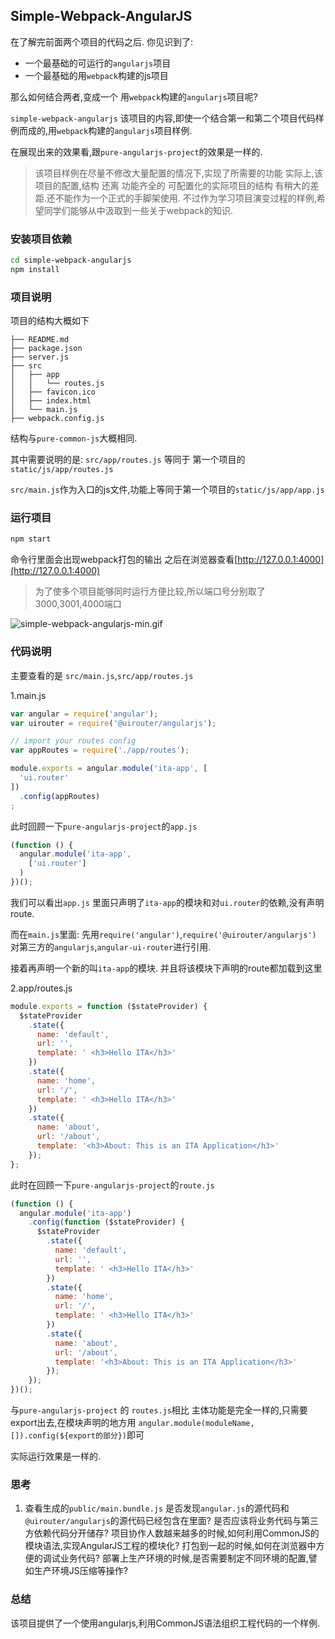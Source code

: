 ## Simple-Webpack-AngularJS
在了解完前面两个项目的代码之后.
你见识到了:

- 一个最基础的可运行的`angularjs`项目
- 一个最基础的用`webpack`构建的js项目

那么如何结合两者,变成一个 用`webpack`构建的`angularjs`项目呢?

`simple-webpack-angularjs` 该项目的内容,即使一个结合第一和第二个项目代码样例而成的,用`webpack`构建的`angularjs`项目样例.

在展现出来的效果看,跟`pure-angularjs-project`的效果是一样的.

> 该项目样例在尽量不修改大量配置的情况下,实现了所需要的功能
> 实际上,该项目的配置,结构 还离 功能齐全的 可配置化的实际项目的结构
> 有稍大的差距.还不能作为一个正式的手脚架使用.
> 不过作为学习项目演变过程的样例,希望同学们能够从中汲取到一些关于webpack的知识.

### 安装项目依赖
```bash
cd simple-webpack-angularjs
npm install
```

### 项目说明
项目的结构大概如下
```
├── README.md
├── package.json
├── server.js
├── src
│   ├── app
│   │   └── routes.js
│   ├── favicon.ico
│   ├── index.html
│   └── main.js
├── webpack.config.js

```

结构与`pure-common-js`大概相同.

其中需要说明的是:
`src/app/routes.js` 等同于 第一个项目的 `static/js/app/routes.js`

`src/main.js`作为入口的js文件,功能上等同于第一个项目的`static/js/app/app.js`

### 运行项目
```bash
npm start
```

命令行里面会出现webpack打包的输出
之后在浏览器查看[http://127.0.0.1:4000](http://127.0.0.1:4000)

> 为了使多个项目能够同时运行方便比较,所以端口号分别取了3000,3001,4000端口

![simple-webpack-angularjs-min.gif](https://ooo.0o0.ooo/2017/05/21/592175cea4292.gif)

### 代码说明
主要查看的是 `src/main.js`,`src/app/routes.js`

1.main.js
```javascript
var angular = require('angular');
var uirouter = require('@uirouter/angularjs');

// import your routes config
var appRoutes = require('./app/routes');

module.exports = angular.module('ita-app', [
  'ui.router'
])
  .config(appRoutes)
;
```

此时回顾一下`pure-angularjs-project`的`app.js`

```javascript
(function () {
  angular.module('ita-app',
    ['ui.router']
  )
})();
```

我们可以看出`app.js` 里面只声明了`ita-app`的模块和对`ui.router`的依赖,没有声明route.

而在`main.js`里面:
先用`require('angular')`,`require('@uirouter/angularjs')`
对第三方的`angularjs`,`angular-ui-router`进行引用.

接着再声明一个新的叫`ita-app`的模块.
并且将该模块下声明的route都加载到这里

2.app/routes.js
```javascript
module.exports = function ($stateProvider) {
  $stateProvider
    .state({
      name: 'default',
      url: '',
      template: ' <h3>Hello ITA</h3>'
    })
    .state({
      name: 'home',
      url: '/',
      template: ' <h3>Hello ITA</h3>'
    })
    .state({
      name: 'about',
      url: '/about',
      template: '<h3>About: This is an ITA Application</h3>'
    });
};
```

此时在回顾一下`pure-angularjs-project`的`route.js`
```javascript
(function () {
  angular.module('ita-app')
    .config(function ($stateProvider) {
      $stateProvider
        .state({
          name: 'default',
          url: '',
          template: ' <h3>Hello ITA</h3>'
        })
        .state({
          name: 'home',
          url: '/',
          template: ' <h3>Hello ITA</h3>'
        })
        .state({
          name: 'about',
          url: '/about',
          template: '<h3>About: This is an ITA Application</h3>'
        });
    });
})();
```

与`pure-angularjs-project`  的 `routes.js`相比
主体功能是完全一样的,只需要export出去,在模块声明的地方用
`angular.module(moduleName,[]).config(${export的部分})`即可

实际运行效果是一样的.


### 思考
1. 查看生成的`public/main.bundle.js`
是否发现`angular.js`的源代码和`@uirouter/angularjs`的源代码已经包含在里面?
是否应该将业务代码与第三方依赖代码分开储存?
项目协作人数越来越多的时候,如何利用CommonJS的模块语法,实现AngularJS工程的模块化?
打包到一起的时候,如何在浏览器中方便的调试业务代码?
部署上生产环境的时候,是否需要制定不同环境的配置,譬如生产环境JS压缩等操作?

### 总结
该项目提供了一个使用angularjs,利用CommonJS语法组织工程代码的一个样例.